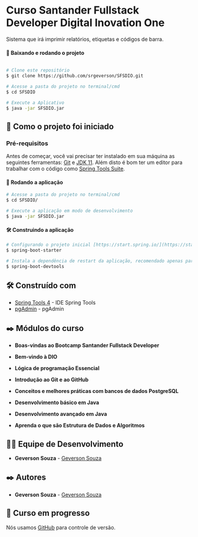 # Curso Santander Fullstack Developer Digital Inovation One
Sistema que irá imprimir relatórios, etiquetas e códigos de barra.

#### 🧭 Baixando e rodando o projeto
```bash

# Clone este repositório
$ git clone https://github.com/srgeverson/SFSDIO.git

# Acesse a pasta do projeto no terminal/cmd
$ cd SFSDIO

# Execute a Aplicativo
$ java -jar SFSDIO.jar

```

## 🚀 Como o projeto foi iniciado

### Pré-requisitos

Antes de começar, você vai precisar ter instalado em sua máquina as seguintes ferramentas:
[Git](https://git-scm.com) e [JDK 11](https://www.oracle.com/br/java/technologies/javase-jdk11-downloads.html). 
Além disto é bom ter um editor para trabalhar com o código como [Spring Tools Suite](https://spring.io/tools).

#### 🎲 Rodando a aplicação

```bash
# Acesse a pasta do projeto no terminal/cmd
$ cd SFSDIO/

# Execute a aplicação em modo de desenvolvimento
$ java -jar SFSDIO.jar


```
#### 🛠️ Construindo a aplicação

```bash
# Configurando o projeto inicial [https://start.spring.io/](https://start.spring.io/).
$ spring-boot-starter

# Instala a dependência de restart da aplicação, recomendado apenas para ambiente de desenvolvimento [https://search.maven.org/artifact/org.springframework.boot/spring-boot-devtools/2.2.2.RELEASE].
$ spring-boot-devtools

```

## 🛠️ Construído com

* [Spring Tools 4](https://spring.io/tools) - IDE Spring Tools
* [pgAdmin](https://www.pgadmin.org/) - pgAdmin

## ✒️ Módulos do curso

* **Boas-vindas ao Bootcamp Santander Fullstack Developer**

* **Bem-vindo à DIO**

* **Lógica de programação Essencial**

* **Introdução ao Git e ao GitHub**

* **Conceitos e melhores práticas com bancos de dados PostgreSQL**

* **Desenvolvimento básico em Java**

* **Desenvolvimento avançado em Java**

* **Aprenda o que são Estrutura de Dados e Algoritmos**

## 👨‍💻 Equipe de Desenvolvimento

* **Geverson Souza** - [Geverson Souza](https://www.linkedin.com/in/srgeverson/)

## ✒️ Autores

* **Geverson Souza** - [Geverson Souza](https://www.linkedin.com/in/srgeverson/)

## 📌 Curso em progresso

Nós usamos [GitHub](https://github.com/) para controle de versão.
